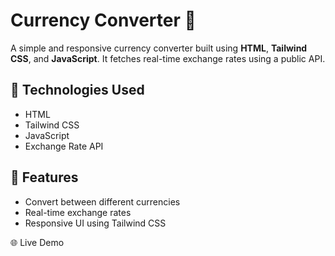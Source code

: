 # Currency Converter 💱

A simple and responsive currency converter built using **HTML**, **Tailwind CSS**, and **JavaScript**. It fetches real-time exchange rates using a public API.

## 🔧 Technologies Used

- HTML
- Tailwind CSS
- JavaScript
- Exchange Rate API

## 📌 Features

- Convert between different currencies
- Real-time exchange rates
- Responsive UI using Tailwind CSS

🌐 Live Demo
